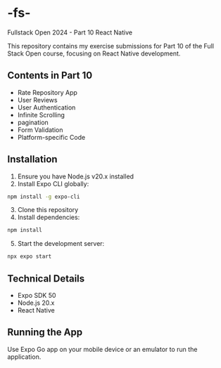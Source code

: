 # -fs-

Fullstack Open 2024 - Part 10 React Native

This repository contains my exercise submissions for Part 10 of the Full Stack Open course, focusing on React Native development.

## Contents in Part 10

- Rate Repository App
- User Reviews
- User Authentication
- Infinite Scrolling
- pagination
- Form Validation
- Platform-specific Code

## Installation

1. Ensure you have Node.js v20.x installed
2. Install Expo CLI globally:
```bash
npm install -g expo-cli
```

3. Clone this repository
4. Install dependencies:
```bash
npm install
```

5. Start the development server:
```bash
npx expo start
```

## Technical Details

- Expo SDK 50
- Node.js 20.x
- React Native

## Running the App

Use Expo Go app on your mobile device or an emulator to run the application.
